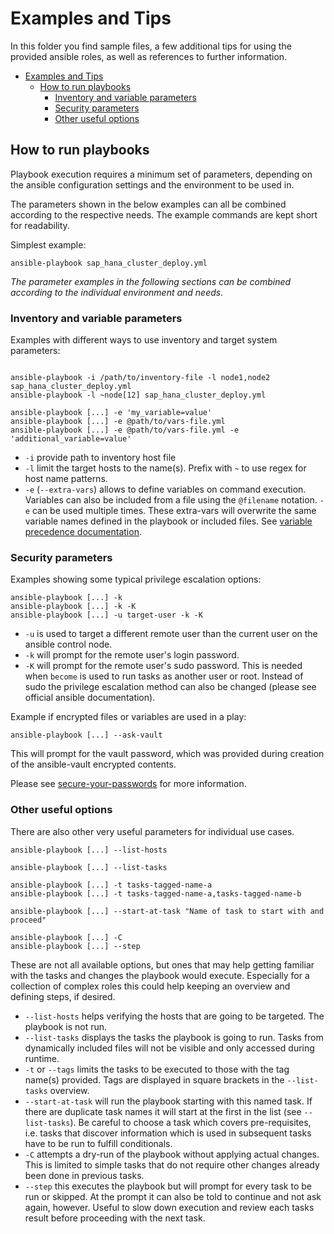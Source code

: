# Examples and Tips

In this folder you find sample files, a few additional tips for using the provided ansible roles, as well as references to further information.

- [Examples and Tips](#examples-and-tips)
  - [How to run playbooks](#how-to-run-playbooks)
    - [Inventory and variable parameters](#inventory-and-variable-parameters)
    - [Security parameters](#security-parameters)
    - [Other useful options](#other-useful-options)

## How to run playbooks

Playbook execution requires a minimum set of parameters, depending on the ansible configuration settings and the environment to be used in.

The parameters shown in the below examples can all be combined according to the respective needs. The example commands are kept short for readability.

Simplest example:
```text
ansible-playbook sap_hana_cluster_deploy.yml
```

*The parameter examples in the following sections can be combined according to the individual environment and needs.*

### Inventory and variable parameters

Examples with different ways to use inventory and target system parameters:
```text

ansible-playbook -i /path/to/inventory-file -l node1,node2 sap_hana_cluster_deploy.yml 
ansible-playbook -l ~node[12] sap_hana_cluster_deploy.yml 

ansible-playbook [...] -e 'my_variable=value'
ansible-playbook [...] -e @path/to/vars-file.yml
ansible-playbook [...] -e @path/to/vars-file.yml -e 'additional_variable=value'
```
* `-i` provide path to inventory host file
* `-l` limit the target hosts to the name(s).
Prefix with `~` to use regex for host name patterns.  
* `-e` (`--extra-vars`) allows to define variables on command execution. 
Variables can also be included from a file using the `@filename` notation.
`-e` can be used multiple times. 
These extra-vars will overwrite the same variable names defined in the playbook or included files. See [variable precedence documentation](https://docs.ansible.com/ansible/latest/user_guide/playbooks_variables.html#variable-precedence-where-should-i-put-a-variable).

### Security parameters

Examples showing some typical privilege escalation options:
```text
ansible-playbook [...] -k
ansible-playbook [...] -k -K
ansible-playbook [...] -u target-user -k -K
```

* `-u` is used to target a different remote user than the current user on the ansible control node.
* `-k` will prompt for the remote user's login password.
* `-K` will prompt for the remote user's sudo password. This is needed when `become` is used to run tasks as another user or root. Instead of sudo the privilege escalation method can also be changed (please see official ansible documentation).

Example if encrypted files or variables are used in a play:
```text
ansible-playbook [...] --ask-vault
```

This will prompt for the vault password, which was provided during creation of the ansible-vault encrypted contents.

Please see [secure-your-passwords](secure-your-passwords.md) for more information.

### Other useful options

There are also other very useful parameters for individual use cases.

```text
ansible-playbook [...] --list-hosts

ansible-playbook [...] --list-tasks

ansible-playbook [...] -t tasks-tagged-name-a
ansible-playbook [...] -t tasks-tagged-name-a,tasks-tagged-name-b

ansible-playbook [...] --start-at-task "Name of task to start with and proceed"

ansible-playbook [...] -C
ansible-playbook [...] --step
```

These are not all available options, but ones that may help getting familiar with the tasks and changes the playbook would execute. Especially for a collection of complex roles this could help keeping an overview and defining steps, if desired.

* `--list-hosts` helps verifying the hosts that are going to be targeted. The playbook is not run.
* `--list-tasks` displays the tasks the playbook is going to run. Tasks from dynamically included files will not be visible and only accessed during runtime.
* `-t` or `--tags` limits the tasks to be executed to those with the tag name(s) provided. 
Tags are displayed in square brackets in the `--list-tasks` overview.
* `--start-at-task` will run the playbook starting with this named task. If there are duplicate task names it will start at the first in the list (see `--list-tasks`). 
Be careful to choose a task which covers pre-requisites, i.e. tasks that discover information which is used in subsequent tasks have to be run to fulfill conditionals.
* `-C` attempts a dry-run of the playbook without applying actual changes. This is limited to simple tasks that do not require other changes already been done in previous tasks. 
* `--step` this executes the playbook but will prompt for every task to be run or skipped. At the prompt it can also be told to continue and not ask again, however. Useful to slow down execution and review each tasks result before proceeding with the next task.
